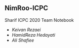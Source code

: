 ## NimRoo-ICPC

Sharif ICPC 2020 Team Notebook

* *Keivan Rezaei*
* *HamidReza Hedayati*
* *Ali Shafiee*

